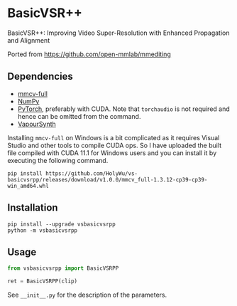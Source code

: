 # BasicVSR++
BasicVSR++: Improving Video Super-Resolution with Enhanced Propagation and Alignment

Ported from https://github.com/open-mmlab/mmediting


## Dependencies
- [mmcv-full](https://github.com/open-mmlab/mmcv#installation)
- [NumPy](https://numpy.org/install)
- [PyTorch](https://pytorch.org/get-started), preferably with CUDA. Note that `torchaudio` is not required and hence can be omitted from the command.
- [VapourSynth](http://www.vapoursynth.com/)

Installing `mmcv-full` on Windows is a bit complicated as it requires Visual Studio and other tools to compile CUDA ops.
So I have uploaded the built file compiled with CUDA 11.1 for Windows users and you can install it by executing the following command.
```
pip install https://github.com/HolyWu/vs-basicvsrpp/releases/download/v1.0.0/mmcv_full-1.3.12-cp39-cp39-win_amd64.whl
```


## Installation
```
pip install --upgrade vsbasicvsrpp
python -m vsbasicvsrpp
```


## Usage
```python
from vsbasicvsrpp import BasicVSRPP

ret = BasicVSRPP(clip)
```

See `__init__.py` for the description of the parameters.
